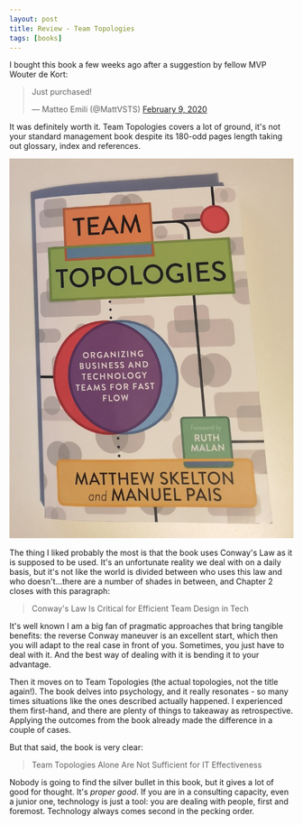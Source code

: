 ```yaml
---
layout: post
title: Review - Team Topologies
tags: [books]
---
```

I bought this book a few weeks ago after a suggestion by fellow MVP Wouter de Kort:

<blockquote class="twitter-tweet"><p lang="en" dir="ltr">Just purchased!</p>&mdash; Matteo Emili (@MattVSTS) <a href="https://twitter.com/MattVSTS/status/1226571165025611788?ref_src=twsrc%5Etfw">February 9, 2020</a></blockquote> <script async src="https://platform.twitter.com/widgets.js" charset="utf-8"></script> 

It was definitely worth it. Team Topologies covers a lot of ground, it's not your standard management book despite its 180-odd pages length taking out glossary, index and references.

![](/images/posts/IMG_20200415_194847.jpg)

The thing I liked probably the most is that the book uses Conway's Law as it is supposed to be used. It's an unfortunate reality we deal with on a daily basis, but it's not like the world is divided between who uses this law and who doesn't...there are a number of shades in between, and Chapter 2 closes with this paragraph:

> Conway's Law Is Critical for Efficient Team Design in Tech

It's well known I am a big fan of pragmatic approaches that bring tangible benefits: the reverse Conway maneuver is an excellent start, which then you will adapt to the real case in front of you. Sometimes, you just have to deal with it. And the best way of dealing with it is bending it to your advantage.

Then it moves on to Team Topologies (the actual topologies, not the title again!). The book delves into psychology, and it really resonates - so many times situations like the ones described actually happened. I experienced them first-hand, and there are plenty of things to takeaway as retrospective. Applying the outcomes from the book already made the difference in a couple of cases.

But that said, the book is very clear:

> Team Topologies Alone Are Not Sufficient for IT Effectiveness

Nobody is going to find the silver bullet in this book, but it gives a lot of good for thought. It's _proper good_. If you are in a consulting capacity, even a junior one, technology is just a tool: you are dealing with people, first and foremost. Technology always comes second in the pecking order.